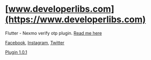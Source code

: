 # [www.developerlibs.com](https://www.developerlibs.com)

Flutter - Nexmo verify otp plugin. [Read me here](https://www.developerlibs.com/2019/06/flutter-nexmo-verify-otp-plugin.html)

[Facebook](https://www.facebook.com/developerlibs), 
[Instagram](https://www.instagram.com/developerlibs/), 
[Twitter](https://twitter.com/LibsDeveloper)


[Plugin 1.0.1](https://pub.dev/packages/nexmo_verify)


